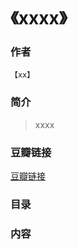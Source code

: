 《xxxx》
=============================

### 作者
    【xx】 

### 简介
> xxxx 

### 豆瓣链接
  [豆瓣链接](http://book.douban.com/subject/xxxxx/)

### 目录

### 内容 
